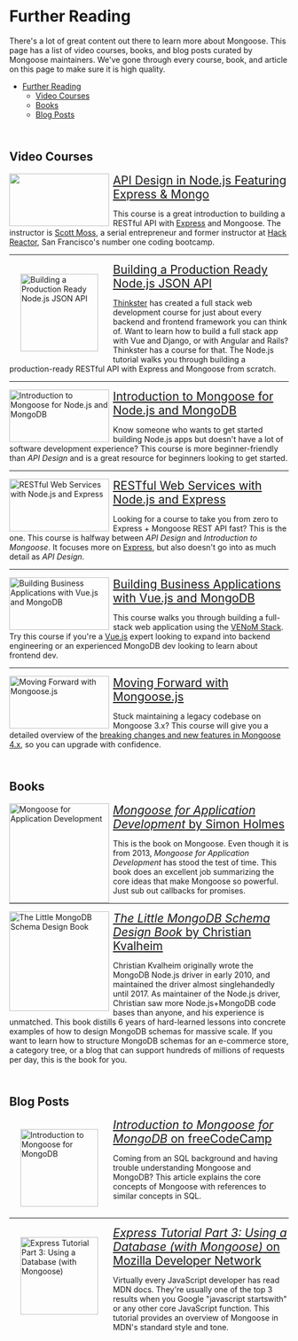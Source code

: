 # Further Reading

<style>
  .pluralsight-link {
    float: left;
    margin-right: 0.5em;
  }

  .pluralsight-title {
    font-size: 1.5em;
  }

  hr {
    clear: both;
  }

  div.clear {
    clear: both;
    padding: 6px 0px;
  }
</style>

There's a lot of great content out there to learn more about Mongoose.
This page has a list of video courses, books, and blog posts curated by
Mongoose maintainers. We've gone through every course, book, and article
on this page to make sure it is high quality.

* [Further Reading](#further-reading)
  * [Video Courses](#video-courses)
  * [Books](#books)
  * [Blog Posts](#blog-posts)

<div class="clear"></div>

## Video Courses

<a href="//pluralsight.pxf.io/c/1321469/432943/7490" class="pluralsight-link">
  <img src="//a.impactradius-go.com/display-ad/7490-432943" alt="" width="180" height="95" alt="API Design in Node.js Featuring Express & Mongo" />
</a>
<img height="0" width="0" src="//pluralsight.pxf.io/i/1321469/432943/7490" style="position:absolute;visibility:hidden;" alt="Pixel" />

<a class="pluralsight-title" href="https://pluralsight.pxf.io/c/1321469/424552/7490?u=https%3A%2F%2Fapp.pluralsight.com%2Flibrary%2Fcourses%2Fapi-design-nodejs-express-mongo%2Ftable-of-contents">
  API Design in Node.js Featuring Express & Mongo
</a>

This course is a great introduction to building a RESTful API with [Express](http://expressjs.com/)
and Mongoose. The instructor is [Scott Moss](https://frontendmasters.com/teachers/scott-moss/),
a serial entrepreneur and former instructor at [Hack Reactor](https://www.hackreactor.com/), San Francisco's number one coding bootcamp.

<hr/>

<a href="https://thinkster.io/tutorials/node-json-api" class="pluralsight-link" style="padding:20px">
  <img src="https://pbs.twimg.com/profile_images/819400302864412676/6x2g2XtJ_400x400.jpg" alt="Building a Production Ready Node.js JSON API" style="width: 140px" />
</a>
  
<a class="pluralsight-title" href="https://thinkster.io/tutorials/node-json-api">
  Building a Production Ready Node.js JSON API
</a>

[Thinkster](https://thinkster.io/) has created a full stack web
development course for just about every backend and frontend framework
you can think of. Want to learn how to build a full stack app with Vue
and Django, or with Angular and Rails? Thinkster has a course for that.
The Node.js tutorial walks you through building a production-ready
RESTful API with Express and Mongoose from scratch.

<hr/>

<a href="//pluralsight.pxf.io/c/1321469/432943/7490" class="pluralsight-link">
  <img src="//a.impactradius-go.com/display-ad/7490-432943" alt="Introduction to Mongoose for Node.js and MongoDB" width="180" height="95"/>
</a>
<img height="0" width="0" src="//pluralsight.pxf.io/i/1321469/432943/7490" style="position:absolute;visibility:hidden;" alt="Pixel" />

<a class="pluralsight-title" href="https://pluralsight.pxf.io/c/1321469/424552/7490?u=https%3A%2F%2Fapp.pluralsight.com%2Flibrary%2Fcourses%2Fmongoose-for-nodejs-mongodb%2Ftable-of-contents">
  Introduction to Mongoose for Node.js and MongoDB
</a>

Know someone who wants to get started building Node.js apps but doesn't have
a lot of software development experience?
This course is more beginner-friendly than *API Design* and is a great
resource for beginners looking to get started.

<hr/>

<a href="//pluralsight.pxf.io/c/1321469/432943/7490" class="pluralsight-link">
  <img src="//a.impactradius-go.com/display-ad/7490-432943" alt="RESTful Web Services with Node.js and Express" width="180" height="95"/>
</a>
<img height="0" width="0" src="//pluralsight.pxf.io/i/1321469/432943/7490" style="position:absolute;visibility:hidden;" alt="Pixel" />

<a class="pluralsight-title" href="https://pluralsight.pxf.io/c/1321469/424552/7490?u=https%3A%2F%2Fapp.pluralsight.com%2Flibrary%2Fcourses%2Fnode-js-express-rest-web-services%2Ftable-of-contents">
  RESTful Web Services with Node.js and Express
</a>

Looking for a course to take you from zero to Express + Mongoose
REST API fast? This is the one. This course is halfway
between *API Design* and *Introduction to Mongoose*. It focuses more on
[Express](http://expressjs.com/), but also doesn't go into as much detail as *API Design*.

<hr/>

<a href="//pluralsight.pxf.io/c/1321469/432943/7490" class="pluralsight-link">
  <img src="//a.impactradius-go.com/display-ad/7490-432943" alt="Building Business Applications with Vue.js and MongoDB" width="180" height="95"/>
</a>
<img height="0" width="0" src="//pluralsight.pxf.io/i/1321469/432943/7490" style="position:absolute;visibility:hidden;" alt="Pixel" />

<a class="pluralsight-title" href="https://pluralsight.pxf.io/c/1321469/424552/7490?u=https%3A%2F%2Fapp.pluralsight.com%2Flibrary%2Fcourses%2Fbuilding-business-applications-vuejs%2Ftable-of-contents">
  Building Business Applications with Vue.js and MongoDB
</a>

This course walks you through building a full-stack web application using
the [VENoM Stack](https://medium.com/@audretschjames/venom-stack-docker-setup-for-local-development-457093761ad1).
Try this course if you're a [Vue.js](https://vuejs.org/) expert looking to
expand into backend engineering or an experienced MongoDB dev looking to
learn about frontend dev.

<hr/>

<a href="//pluralsight.pxf.io/c/1321469/432943/7490" class="pluralsight-link">
  <img src="//a.impactradius-go.com/display-ad/7490-432943" alt="Moving Forward with Mongoose.js" width="180" height="95"/>
</a>
<img height="0" width="0" src="//pluralsight.pxf.io/i/1321469/432943/7490" style="position:absolute;visibility:hidden;" alt="Pixel" />

<a class="pluralsight-title" href="https://pluralsight.pxf.io/c/1321469/424552/7490?u=https%3A%2F%2Fapp.pluralsight.com%2Flibrary%2Fcourses%2Fmongoosejs-moving-forward%2Ftable-of-contents">
  Moving Forward with Mongoose.js
</a>

Stuck maintaining a legacy codebase on Mongoose 3.x? This course will
give you a detailed overview of the [breaking changes and new features in Mongoose 4.x](https://github.com/Automattic/mongoose/wiki/4.0-Release-Notes),
so you can upgrade with confidence.

<div class="clear"></div>

## Books

<a class="pluralsight-link" href="http://bit.ly/mongoose-book-2013">
  <img src="https://s3.amazonaws.com/codebarbarian-images/mongoose.jpg" style="width: 180px" alt="Mongoose for Application Development">
</a>

<a class="pluralsight-title" href="http://bit.ly/mongoose-book-2013">
  <i>Mongoose for Application Development</i> by Simon Holmes
</a>

This is the book on Mongoose. Even though it is from 2013,
*Mongoose for Application Development* has stood the test of time. This
book does an excellent job summarizing the core ideas that make Mongoose so
powerful. Just sub out callbacks for promises.

<hr/>

<a class="pluralsight-link" href="https://bit.ly/mongodb-schema-design">
  <img src="https://s3.amazonaws.com/codebarbarian-images/schemadesign.jpg" style="width: 180px" alt="The Little MongoDB Schema Design Book">
</a>

<a class="pluralsight-title" href="https://bit.ly/mongodb-schema-design">
  <i>The Little MongoDB Schema Design Book</i> by Christian Kvalheim
</a>

Christian Kvalheim originally wrote the MongoDB Node.js driver in early 2010,
and maintained the driver almost singlehandedly until 2017. As maintainer
of the Node.js driver, Christian saw more Node.js+MongoDB code bases than
anyone, and his experience is unmatched.
This book distills 6 years of hard-learned lessons into concrete examples
of how to design MongoDB schemas for massive scale. If you want to learn
how to structure MongoDB schemas for an e-commerce store, a category tree, or a
blog that can support hundreds of millions of requests per day, this is
the book for you.

<div class="clear"></div>

## Blog Posts

<a class="pluralsight-link" style="padding: 20px" href="https://medium.freecodecamp.org/introduction-to-mongoose-for-mongodb-d2a7aa593c57">
  <img src="https://cdn-images-1.medium.com/max/800/1*uTZXsVta4TwghNobMkZeZg.png" style="width: 140px" alt="Introduction to Mongoose for MongoDB">
</a>

<a class="pluralsight-title" href="https://medium.freecodecamp.org/introduction-to-mongoose-for-mongodb-d2a7aa593c57">
  <i>Introduction to Mongoose for MongoDB</i> on freeCodeCamp
</a>

Coming from an SQL background and having trouble understanding Mongoose and MongoDB?
This article explains the core concepts of Mongoose with references to similar
concepts in SQL.

<hr/>

<a class="pluralsight-link" style="padding: 20px" href="https://developer.mozilla.org/en-US/docs/Learn/Server-side/Express_Nodejs/mongoose">
  <img src="https://developer.mozilla.org/mdn-social-share.cd6c4a5a.png" style="width: 140px" alt="Express Tutorial Part 3: Using a Database (with Mongoose)">
</a>

<a class="pluralsight-title" href="https://developer.mozilla.org/en-US/docs/Learn/Server-side/Express_Nodejs/mongoose">
  <i>Express Tutorial Part 3: Using a Database (with Mongoose)</i> on Mozilla Developer Network
</a>

Virtually every JavaScript developer has read MDN docs. They're usually one
of the top 3 results when you Google "javascript startswith" or any other
core JavaScript function. This tutorial provides an overview of Mongoose
in MDN's standard style and tone.
